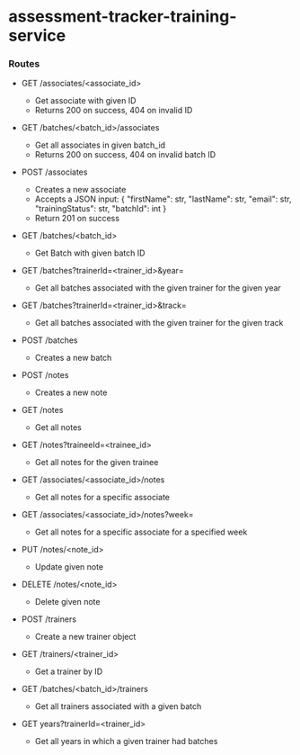 # assessment-tracker-training-service

### Routes
- GET /associates/<associate_id>
  - Get associate with given ID
  - Returns 200 on success, 404 on invalid ID
- GET /batches/<batch_id>/associates
  - Get all associates in given batch_id
  - Returns 200 on success, 404 on invalid batch ID
- POST /associates
  - Creates a new associate 
  -   Accepts a JSON input:
      {
          "firstName": str,
          "lastName": str,
          "email": str,
          "trainingStatus": str,
          "batchId": int
      }
  - Return 201 on success
- GET /batches/<batch_id>
    - Get Batch with given batch ID
- GET /batches?trainerId=<trainer_id>&year=<year>
    - Get all batches associated with the given trainer for the given year
- GET /batches?trainerId=<trainer_id>&track=<track>
    - Get all batches associated with the given trainer for the given track
- POST /batches
    - Creates a new batch
    
- POST /notes
    - Creates a new note
- GET /notes
    - Get all notes
- GET /notes?traineeId=<trainee_id>
    - Get all notes for the given trainee
- GET /associates/<associate_id>/notes
    - Get all notes for a specific associate
- GET /associates/<associate_id>/notes?week=<week>
    - Get all notes for a specific associate for a specified week
- PUT /notes/<note_id>
    - Update given note
- DELETE /notes/<note_id>
    - Delete given note
- POST /trainers
    - Create a new trainer object
- GET /trainers/<trainer_id>
    - Get a trainer by ID
- GET /batches/<batch_id>/trainers
    - Get all trainers associated with a given batch
- GET years?trainerId=<trainer_id>
    - Get all years in which a given trainer had batches
